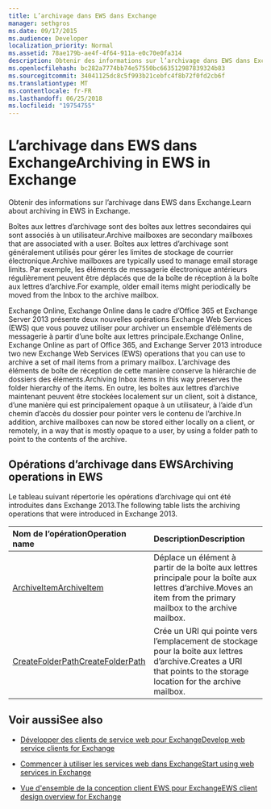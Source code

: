 ```yaml
---
title: L’archivage dans EWS dans Exchange
manager: sethgros
ms.date: 09/17/2015
ms.audience: Developer
localization_priority: Normal
ms.assetid: 78ae179b-ae4f-4f64-911a-e0c70e0fa314
description: Obtenir des informations sur l’archivage dans EWS dans Exchange.
ms.openlocfilehash: bc282a7774bb74e57550bc663512987839324b83
ms.sourcegitcommit: 34041125dc8c5f993b21cebfc4f8b72f0fd2cb6f
ms.translationtype: MT
ms.contentlocale: fr-FR
ms.lasthandoff: 06/25/2018
ms.locfileid: "19754755"
---
```

# <a name="archiving-in-ews-in-exchange"></a><span data-ttu-id="15ed0-103">L’archivage dans EWS dans Exchange</span><span class="sxs-lookup"><span data-stu-id="15ed0-103">Archiving in EWS in Exchange</span></span>

<span data-ttu-id="15ed0-104">Obtenir des informations sur l’archivage dans EWS dans Exchange.</span><span class="sxs-lookup"><span data-stu-id="15ed0-104">Learn about archiving in EWS in Exchange.</span></span>
  
<span data-ttu-id="15ed0-105">Boîtes aux lettres d’archivage sont des boîtes aux lettres secondaires qui sont associés à un utilisateur.</span><span class="sxs-lookup"><span data-stu-id="15ed0-105">Archive mailboxes are secondary mailboxes that are associated with a user.</span></span> <span data-ttu-id="15ed0-106">Boîtes aux lettres d’archivage sont généralement utilisés pour gérer les limites de stockage de courrier électronique.</span><span class="sxs-lookup"><span data-stu-id="15ed0-106">Archive mailboxes are typically used to manage email storage limits.</span></span> <span data-ttu-id="15ed0-107">Par exemple, les éléments de messagerie électronique antérieurs régulièrement peuvent être déplacés que de la boîte de réception à la boîte aux lettres d’archive.</span><span class="sxs-lookup"><span data-stu-id="15ed0-107">For example, older email items might periodically be moved from the Inbox to the archive mailbox.</span></span> 
  
<span data-ttu-id="15ed0-108">Exchange Online, Exchange Online dans le cadre d’Office 365 et Exchange Server 2013 présente deux nouvelles opérations Exchange Web Services (EWS) que vous pouvez utiliser pour archiver un ensemble d’éléments de messagerie à partir d’une boîte aux lettres principale.</span><span class="sxs-lookup"><span data-stu-id="15ed0-108">Exchange Online, Exchange Online as part of Office 365, and Exchange Server 2013 introduce two new Exchange Web Services (EWS) operations that you can use to archive a set of mail items from a primary mailbox.</span></span> <span data-ttu-id="15ed0-109">L’archivage des éléments de boîte de réception de cette manière conserve la hiérarchie de dossiers des éléments.</span><span class="sxs-lookup"><span data-stu-id="15ed0-109">Archiving Inbox items in this way preserves the folder hierarchy of the items.</span></span> <span data-ttu-id="15ed0-110">En outre, les boîtes aux lettres d’archive maintenant peuvent être stockées localement sur un client, soit à distance, d’une manière qui est principalement opaque à un utilisateur, à l’aide d’un chemin d’accès du dossier pour pointer vers le contenu de l’archive.</span><span class="sxs-lookup"><span data-stu-id="15ed0-110">In addition, archive mailboxes can now be stored either locally on a client, or remotely, in a way that is mostly opaque to a user, by using a folder path to point to the contents of the archive.</span></span>
  
## <a name="archiving-operations-in-ews"></a><span data-ttu-id="15ed0-111">Opérations d’archivage dans EWS</span><span class="sxs-lookup"><span data-stu-id="15ed0-111">Archiving operations in EWS</span></span>

<span data-ttu-id="15ed0-112">Le tableau suivant répertorie les opérations d’archivage qui ont été introduites dans Exchange 2013.</span><span class="sxs-lookup"><span data-stu-id="15ed0-112">The following table lists the archiving operations that were introduced in Exchange 2013.</span></span> 
  
|<span data-ttu-id="15ed0-113">**Nom de l’opération**</span><span class="sxs-lookup"><span data-stu-id="15ed0-113">**Operation name**</span></span>|<span data-ttu-id="15ed0-114">**Description**</span><span class="sxs-lookup"><span data-stu-id="15ed0-114">**Description**</span></span>|
|:-----|:-----|
|[<span data-ttu-id="15ed0-115">ArchiveItem</span><span class="sxs-lookup"><span data-stu-id="15ed0-115">ArchiveItem</span></span>](http://msdn.microsoft.com/library/1af216b3-13ea-498e-b4fc-23513755d731%28Office.15%29.aspx) <br/> |<span data-ttu-id="15ed0-116">Déplace un élément à partir de la boîte aux lettres principale pour la boîte aux lettres d’archive.</span><span class="sxs-lookup"><span data-stu-id="15ed0-116">Moves an item from the primary mailbox to the archive mailbox.</span></span>  <br/> |
|[<span data-ttu-id="15ed0-117">CreateFolderPath</span><span class="sxs-lookup"><span data-stu-id="15ed0-117">CreateFolderPath</span></span>](http://msdn.microsoft.com/library/5a10aa5e-3f25-4ec3-a0b9-284c30918a1f%28Office.15%29.aspx) <br/> |<span data-ttu-id="15ed0-118">Crée un URI qui pointe vers l’emplacement de stockage pour la boîte aux lettres d’archive.</span><span class="sxs-lookup"><span data-stu-id="15ed0-118">Creates a URI that points to the storage location for the archive mailbox.</span></span>  <br/> |
   
## <a name="see-also"></a><span data-ttu-id="15ed0-119">Voir aussi</span><span class="sxs-lookup"><span data-stu-id="15ed0-119">See also</span></span>

- [<span data-ttu-id="15ed0-120">Développer des clients de service web pour Exchange</span><span class="sxs-lookup"><span data-stu-id="15ed0-120">Develop web service clients for Exchange</span></span>](develop-web-service-clients-for-exchange.md)
    
- [<span data-ttu-id="15ed0-121">Commencer à utiliser les services web dans Exchange</span><span class="sxs-lookup"><span data-stu-id="15ed0-121">Start using web services in Exchange</span></span>](start-using-web-services-in-exchange.md)
    
- [<span data-ttu-id="15ed0-122">Vue d'ensemble de la conception client EWS pour Exchange</span><span class="sxs-lookup"><span data-stu-id="15ed0-122">EWS client design overview for Exchange</span></span>](ews-client-design-overview-for-exchange.md)
    

